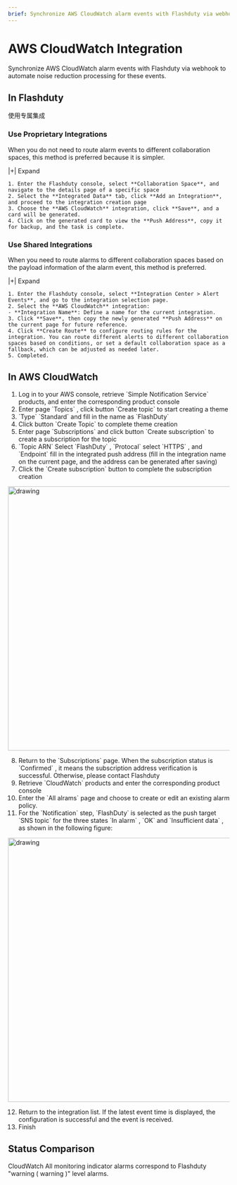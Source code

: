 ```yaml
---
brief: Synchronize AWS CloudWatch alarm events with Flashduty via webhook to automate noise reduction processing for these events
---
```


# AWS CloudWatch Integration

Synchronize AWS CloudWatch alarm events with Flashduty via webhook to automate noise reduction processing for these events.

## In Flashduty
使用专属集成

### Use Proprietary Integrations

When you do not need to route alarm events to different collaboration spaces, this method is preferred because it is simpler.

|+| Expand

    1. Enter the Flashduty console, select **Collaboration Space**, and navigate to the details page of a specific space
    2. Select the **Integrated Data** tab, click **Add an Integration**, and proceed to the integration creation page
    3. Choose the **AWS CloudWatch** integration, click **Save**, and a card will be generated.
    4. Click on the generated card to view the **Push Address**, copy it for backup, and the task is complete.

### Use Shared Integrations

When you need to route alarms to different collaboration spaces based on the payload information of the alarm event, this method is preferred.

|+| Expand

    1. Enter the Flashduty console, select **Integration Center > Alert Events**, and go to the integration selection page.
    2. Select the **AWS CloudWatch** integration:
    - **Integration Name**: Define a name for the current integration.
    3. Click **Save**, then copy the newly generated **Push Address** on the current page for future reference.
    4. Click **Create Route** to configure routing rules for the integration. You can route different alerts to different collaboration spaces based on conditions, or set a default collaboration space as a fallback, which can be adjusted as needed later.
    5. Completed.

## In AWS CloudWatch
<div id="!"><ol><li>Log in to your AWS console, retrieve `Simple Notification Service` products, and enter the corresponding product console</li><li> Enter page `Topics` , click button `Create topic` to start creating a theme</li><li> `Type` `Standard` and fill in the name as `FlashDuty`</li><li> Click button `Create Topic` to complete theme creation</li><li> Enter page `Subscriptions` and click button `Create subscription` to create a subscription for the topic</li><li> `Topic ARN` Select `FlashDuty` , `Protocal` select `HTTPS` , and `Endpoint` fill in the integrated push address (fill in the integration name on the current page, and the address can be generated after saving)</li><li> Click the `Create subscription` button to complete the subscription creation</li></ol><img alt="drawing" width="600" src="https://fcdoc.github.io/img/gwmuAGU9LJLBtiGACTpOAzBVZeYcAhCPSPh7HFKmdJ0.avif"><ol start="8"><li> Return to the `Subscriptions` page. When the subscription status is `Confirmed` , it means the subscription address verification is successful. Otherwise, please contact Flashduty</li><li> Retrieve `CloudWatch` products and enter the corresponding product console</li><li> Enter the `All alrams` page and choose to create or edit an existing alarm policy.</li><li> For the `Notification` step, `FlashDuty` is selected as the push target `SNS topic` for the three states `In alarm` , `OK` and `Insufficient data` , as shown in the following figure:</li></ol><img alt="drawing" width="600" src="https://fcdoc.github.io/img/ZWmshP-7A7IaZw8z1v9mLjFZQQc_4Z6zNv9EyxJFvY0.avif"><ol start="12"><li> Return to the integration list. If the latest event time is displayed, the configuration is successful and the event is received.</li><li> Finish</li></ol></div>

## Status Comparison
<div id="!"><p>CloudWatch All monitoring indicator alarms correspond to Flashduty "warning ( warning )" level alarms.</p></div>